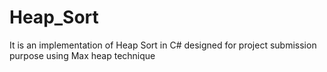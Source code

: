 # Heap_Sort
It is an implementation of Heap Sort in C# designed for project submission purpose using Max heap technique
